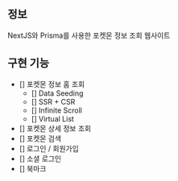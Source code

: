 ## 정보

NextJS와 Prisma를 사용한 포켓몬 정보 조회 웹사이트

## 구현 기능

- [] 포켓몬 정보 홈 조회
  - [] Data Seeding
  - [] SSR + CSR
  - [] Infinite Scroll
  - [] Virtual List
- [] 포켓몬 상세 정보 조회
- [] 포켓몬 검색
- [] 로그인 / 회원가입
- [] 소셜 로그인
- [] 북마크
